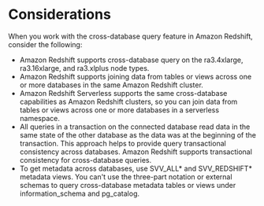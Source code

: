 # Considerations<a name="cross-database_usage"></a>

When you work with the cross\-database query feature in Amazon Redshift, consider the following:
+ Amazon Redshift supports cross\-database query on the ra3\.4xlarge, ra3\.16xlarge, and ra3\.xlplus node types\.
+ Amazon Redshift supports joining data from tables or views across one or more databases in the same Amazon Redshift cluster\.
+ Amazon Redshift Serverless supports the same cross\-database capabilities as Amazon Redshift clusters, so you can join data from tables or views across one or more databases in a serverless namespace\.
+ All queries in a transaction on the connected database read data in the same state of the other database as the data was at the beginning of the transaction\. This approach helps to provide query transactional consistency across databases\. Amazon Redshift supports transactional consistency for cross\-database queries\. 
+ To get metadata across databases, use SVV\_ALL\* and SVV\_REDSHIFT\* metadata views\. You can't use the three\-part notation or external schemas to query cross\-database metadata tables or views under information\_schema and pg\_catalog\.